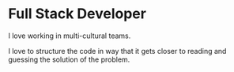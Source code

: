 # Full Stack Developer

I love working in multi-cultural teams. 

I love to structure the code in way that it gets closer to reading and guessing the solution of the problem.

<p align='center'>
    <img src="https://tinyimg.io/i/ObSLZOj.png" alt="" />
</p>
